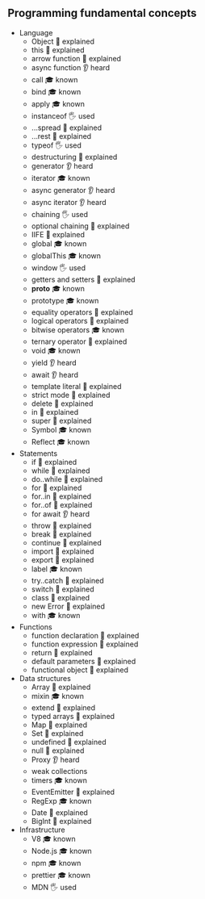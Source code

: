 ## Programming fundamental concepts

- Language
  - Object 🙋 explained
  - this 🙋 explained
  - arrow function 🙋 explained
  - async function 👂 heard
  - call 🎓 known
  - bind 🎓 known
  - apply 🎓 known
  - instanceof 🖐️ used
  - ...spread 🙋 explained
  - ...rest 🙋 explained
  - typeof 🖐️ used
  - destructuring 🙋 explained
  - generator 👂 heard
  - iterator 🎓 known
  - async generator 👂 heard
  - async iterator 👂 heard
  - chaining 🖐️ used
  - optional chaining 🙋 explained
  - IIFE 🙋 explained
  - global 🎓 known
  - globalThis 🎓 known 
  - window 🖐️ used
  - getters and setters 🙋 explained
  - __proto__ 🎓 known
  - prototype 🎓 known
  - equality operators 🙋 explained
  - logical operators 🙋 explained
  - bitwise operators 🎓 known
  - ternary operator 🙋 explained
  - void 🎓 known
  - yield 👂 heard
  - await 👂 heard
  - template literal 🙋 explained
  - strict mode 🙋 explained
  - delete 🙋 explained
  - in 🙋 explained
  - super 🙋 explained
  - Symbol 🎓 known
  - Reflect 🎓 known
- Statements
  - if 🙋 explained
  - while 🙋 explained
  - do..while 🙋 explained
  - for 🙋 explained
  - for..in 🙋 explained
  - for..of 🙋 explained
  - for await 👂 heard
  - throw 🙋 explained
  - break 🙋 explained
  - continue 🙋 explained
  - import 🙋 explained
  - export 🙋 explained
  - label 🎓 known
  - try..catch 🙋 explained
  - switch 🙋 explained
  - class 🙋 explained
  - new Error 🙋 explained
  - with 🎓 known
- Functions
  - function declaration 🙋 explained
  - function expression 🙋 explained
  - return 🙋 explained
  - default parameters 🙋 explained
  - functional object 🙋 explained
- Data structures
  - Array 🙋 explained
  - mixin 🎓 known
  - extend 🙋 explained
  - typed arrays 🙋 explained
  - Map 🙋 explained
  - Set 🙋 explained
  - undefined 🙋 explained
  - null 🙋 explained
  - Proxy 👂 heard
  - weak collections
  - timers 🎓 known
  - EventEmitter 🙋 explained
  - RegExp 🎓 known
  - Date 🙋 explained
  - BigInt 🙋 explained
- Infrastructure
  - V8 🎓 known
  - Node.js 🎓 known
  - npm 🎓 known
  - prettier 🎓 known
  - MDN 🖐️ used
